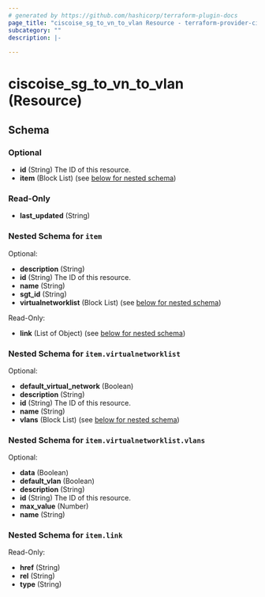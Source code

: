```yaml
---
# generated by https://github.com/hashicorp/terraform-plugin-docs
page_title: "ciscoise_sg_to_vn_to_vlan Resource - terraform-provider-ciscoise"
subcategory: ""
description: |-
  
---
```


# ciscoise_sg_to_vn_to_vlan (Resource)





<!-- schema generated by tfplugindocs -->
## Schema

### Optional

- **id** (String) The ID of this resource.
- **item** (Block List) (see [below for nested schema](#nestedblock--item))

### Read-Only

- **last_updated** (String)

<a id="nestedblock--item"></a>
### Nested Schema for `item`

Optional:

- **description** (String)
- **id** (String) The ID of this resource.
- **name** (String)
- **sgt_id** (String)
- **virtualnetworklist** (Block List) (see [below for nested schema](#nestedblock--item--virtualnetworklist))

Read-Only:

- **link** (List of Object) (see [below for nested schema](#nestedatt--item--link))

<a id="nestedblock--item--virtualnetworklist"></a>
### Nested Schema for `item.virtualnetworklist`

Optional:

- **default_virtual_network** (Boolean)
- **description** (String)
- **id** (String) The ID of this resource.
- **name** (String)
- **vlans** (Block List) (see [below for nested schema](#nestedblock--item--virtualnetworklist--vlans))

<a id="nestedblock--item--virtualnetworklist--vlans"></a>
### Nested Schema for `item.virtualnetworklist.vlans`

Optional:

- **data** (Boolean)
- **default_vlan** (Boolean)
- **description** (String)
- **id** (String) The ID of this resource.
- **max_value** (Number)
- **name** (String)



<a id="nestedatt--item--link"></a>
### Nested Schema for `item.link`

Read-Only:

- **href** (String)
- **rel** (String)
- **type** (String)



